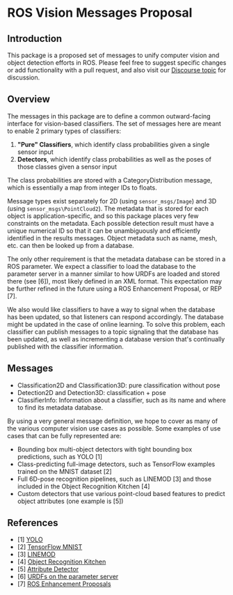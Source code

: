 # ROS Vision Messages Proposal

## Introduction

This package is a proposed set of messages to unify computer
vision and object detection efforts in ROS. Please feel free to suggest
specific changes or add functionality with a pull request, and also visit our
[Discourse topic](https://discourse.ros.org/t/new-computer-vision-message-standards/1819) for discussion.

## Overview

The messages in this package are to define a common outward-facing interface
for vision-based classifiers. The set of messages here are meant to enable 2
primary types of classifiers:

  1. **"Pure" Classifiers**, which identify class probabilities given a single
  sensor input
  2. **Detectors**, which identify class probabilities as well as the poses of
  those classes given a sensor input

The class probabilities are stored with a CategoryDistribution message, which
is essentially a map from integer IDs to floats.

Message types exist separately for 2D (using `sensor_msgs/Image`) and 3D (using
`sensor_msgs\PointCloud2`). The metadata that is stored for each object is
application-specific, and so this package places very few constraints on the
metadata. Each possible detection result must have a unique numerical ID so
that it can be unambiguously and efficiently identified in the results messages.
Object metadata such as name, mesh, etc. can then be looked up from a database.

The only other requirement is that the metadata database can be stored in a
ROS parameter. We expect a classifier to load the database to the parameter
server in a manner similar to how URDFs are loaded and stored there (see [6]),
most likely defined in an XML format. This expectation may be further refined
in the future using a ROS Enhancement Proposal, or REP [7].

We also would like classifiers to have a way to signal when the database has
been updated, so that listeners can respond accordingly. The database might be
updated in the case of online learning. To solve this problem, each classifier
can publish messages to a topic signaling that the database has been updated, as
well as incrementing a database version that's continually published with the
classifier information.

## Messages

  * Classification2D and Classification3D: pure classification without pose
  * Detection2D and Detection3D: classification + pose
  * ClassifierInfo: Information about a classifier, such as its name and where
  to find its metadata database.

By using a very general message definition, we hope to cover as many of the
various computer vision use cases as possible. Some examples of use cases that
can be fully represented are:

  * Bounding box multi-object detectors with tight bounding box predictions,
  such as YOLO [1]
  * Class-predicting full-image detectors, such as TensorFlow examples trained
  on the MNIST dataset [2]
  * Full 6D-pose recognition pipelines, such as LINEMOD [3] and those included
  in the Object Recognition Kitchen [4]
  * Custom detectors that use various point-cloud based features to predict
  object attributes (one example is [5])

## References
  * [1] [YOLO](https://pjreddie.com/darknet/yolo/)
  * [2] [TensorFlow MNIST](https://www.tensorflow.org/get_started/mnist/beginners)
  * [3] [LINEMOD](http://campar.in.tum.de/pub/hinterstoisser2011linemod/hinterstoisser2011linemod.pdf)
  * [4] [Object Recognition Kitchen](https://wg-perception.github.io/ork_tutorials/tutorial03/tutorial.html)
  * [5] [Attribute Detector](https://www2.eecs.berkeley.edu/Research/Projects/CS/vision/shape/attributes-poselets-iccv11.pdf)
  * [6] [URDFs on the parameter server](http://wiki.ros.org/urdf/Tutorials/Using%20urdf%20with%20robot_state_publisher#Launch_File)
  * [7] [ROS Enhancement Proposals](http://www.ros.org/reps/rep-0000.html)
